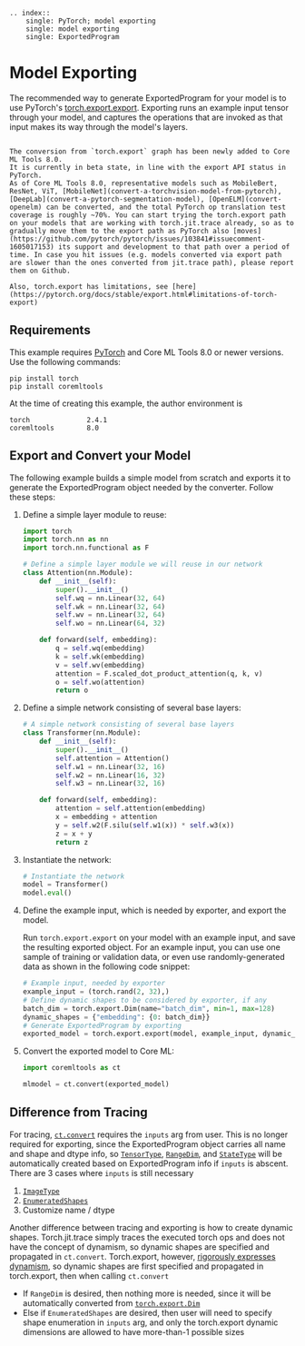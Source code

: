 ```{eval-rst}
.. index:: 
    single: PyTorch; model exporting
    single: model exporting
    single: ExportedProgram
```

# Model Exporting

The recommended way to generate ExportedProgram for your model is to use PyTorch's [torch.export.export](https://pytorch.org/docs/stable/export.html#torch.export.export). Exporting runs an example input tensor through your model, and captures the operations that are invoked as that input makes its way through the model's layers.

```{admonition} Exporting Limitations

The conversion from `torch.export` graph has been newly added to Core ML Tools 8.0.
It is currently in beta state, in line with the export API status in PyTorch.
As of Core ML Tools 8.0, representative models such as MobileBert, ResNet, ViT, [MobileNet](convert-a-torchvision-model-from-pytorch), [DeepLab](convert-a-pytorch-segmentation-model), [OpenELM](convert-openelm) can be converted, and the total PyTorch op translation test coverage is roughly ~70%. You can start trying the torch.export path on your models that are working with torch.jit.trace already, so as to gradually move them to the export path as PyTorch also [moves](https://github.com/pytorch/pytorch/issues/103841#issuecomment-1605017153) its support and development to that path over a period of time. In case you hit issues (e.g. models converted via export path are slower than the ones converted from jit.trace path), please report them on Github.

Also, torch.export has limitations, see [here](https://pytorch.org/docs/stable/export.html#limitations-of-torch-export)
```

## Requirements
This example requires [PyTorch](https://pytorch.org/) and Core ML Tools 8.0 or newer versions. Use the following commands:
```shell
pip install torch
pip install coremltools
```

At the time of creating this example, the author environment is
```text Output
torch              2.4.1
coremltools        8.0
```

## Export and Convert your Model
The following example builds a simple model from scratch and exports it to generate the ExportedProgram object needed by the converter. Follow these steps:

1. Define a simple layer module to reuse:

    ```python
    import torch
    import torch.nn as nn
    import torch.nn.functional as F

    # Define a simple layer module we will reuse in our network
    class Attention(nn.Module):
        def __init__(self):
            super().__init__()
            self.wq = nn.Linear(32, 64)
            self.wk = nn.Linear(32, 64)
            self.wv = nn.Linear(32, 64)
            self.wo = nn.Linear(64, 32)

        def forward(self, embedding):
            q = self.wq(embedding)
            k = self.wk(embedding)
            v = self.wv(embedding)
            attention = F.scaled_dot_product_attention(q, k, v)
            o = self.wo(attention)
            return o
    ```

2. Define a simple network consisting of several base layers:

    ```python
    # A simple network consisting of several base layers
    class Transformer(nn.Module):
        def __init__(self):
            super().__init__()
            self.attention = Attention()
            self.w1 = nn.Linear(32, 16)
            self.w2 = nn.Linear(16, 32)
            self.w3 = nn.Linear(32, 16)

        def forward(self, embedding):
            attention = self.attention(embedding)
            x = embedding + attention
            y = self.w2(F.silu(self.w1(x)) * self.w3(x))
            z = x + y
            return z
    ```

3. Instantiate the network:

    ```python
    # Instantiate the network
    model = Transformer()
    model.eval()
    ```

4. Define the example input, which is needed by exporter, and export the model.

    Run `torch.export.export` on your model with an example input, and save the resulting exported object. For an example input, you can use one sample of training or validation data, or even use randomly-generated data as shown in the following code snippet:

    ```python
    # Example input, needed by exporter
    example_input = (torch.rand(2, 32),)
    # Define dynamic shapes to be considered by exporter, if any
    batch_dim = torch.export.Dim(name="batch_dim", min=1, max=128)
    dynamic_shapes = {"embedding": {0: batch_dim}}
    # Generate ExportedProgram by exporting
    exported_model = torch.export.export(model, example_input, dynamic_shapes=dynamic_shapes)
    ```

5. Convert the exported model to Core ML:

    ```python
    import coremltools as ct

    mlmodel = ct.convert(exported_model)
    ```

## Difference from Tracing
For tracing, [`ct.convert`](https://apple.github.io/coremltools/source/coremltools.converters.convert.html#coremltools.converters._converters_entry.convert) requires the `inputs` arg from user. This is no longer required for exporting, since the ExportedProgram object carries all name and shape and dtype info, so [`TensorType`](https://apple.github.io/coremltools/source/coremltools.converters.mil.input_types.html#tensortype), [`RangeDim`](https://apple.github.io/coremltools/source/coremltools.converters.mil.input_types.html#rangedim), and [`StateType`](https://apple.github.io/coremltools/source/coremltools.converters.mil.input_types.html#statetype) will be automatically created based on ExportedProgram info if `inputs` is abscent. There are 3 cases where `inputs` is still necessary
1. [`ImageType`](https://apple.github.io/coremltools/source/coremltools.converters.mil.input_types.html#coremltools.converters.mil.input_types.ImageType)
2. [`EnumeratedShapes`](https://apple.github.io/coremltools/source/coremltools.converters.mil.input_types.html#enumeratedshapes)
3. Customize name / dtype

Another difference between tracing and exporting is how to create dynamic shapes. Torch.jit.trace simply traces the executed torch ops and does not have the concept of dynamism, so dynamic shapes are specified and propagated in `ct.convert`. Torch.export, however, [rigorously expresses dynamism](https://pytorch.org/docs/stable/export.html#expressing-dynamism), so dynamic shapes are first specified and propagated in torch.export, then when calling `ct.convert`
* If `RangeDim` is desired, then nothing more is needed, since it will be automatically converted from [`torch.export.Dim`](https://pytorch.org/docs/stable/export.html#torch.export.dynamic_shapes.Dim)
* Else if `EnumeratedShapes` are desired, then user will need to specify shape enumeration in `inputs` arg, and only the torch.export dynamic dimensions are allowed to have more-than-1 possible sizes
